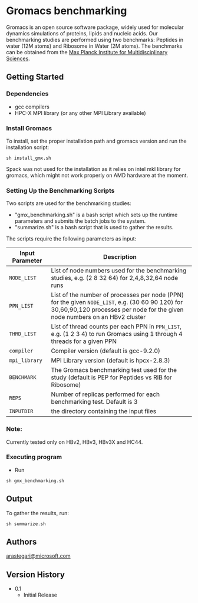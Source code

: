 # Gromacs benchmarking

Gromacs is an open source software package, widely used for molecular dynamics simulations of proteins, lipids and nucleic acids. Our benchmarking studies are performed using two benchmarks: Peptides in water (12M atoms) and Ribosome in Water (2M atoms). The benchmarks can be obtained from the [Max Planck Institute for Multidisciplinary Sciences](https://www.mpinat.mpg.de/grubmueller/bench). 

## Getting Started

### Dependencies

* gcc compilers
* HPC-X MPI library (or any other MPI Library available)

### Install Gromacs
To install, set the proper installation path and gromacs version and run the installation script:

```
sh install_gmx.sh
```

Spack was not used for the installation as it relies on intel mkl library for gromacs, which might not work properly on AMD hardware at the moment. 


### Setting Up the Benchmarking Scripts

Two scripts are used for the benchmarking studies: 
* "gmx_benchmarking.sh" is a bash script which sets up the runtime parameters and submits the batch jobs to the system. 
* "summarize.sh" is a bash script that is used to gather the results.

The scripts require the following parameters as input:

| Input Parameter |	Description |
| ---------- | -------- |
| `NODE_LIST`	| List of node numbers used for the benchmarking studies, e.g. (2 8 32 64) for 2,4,8,32,64 node runs |
| `PPN_LIST`	| List of the number of processes per node (PPN) for the given `NODE_LIST`, e.g. (30 60 90 120) for 30,60,90,120 processes per node for the given node numbers on an HBv2 cluster |
| `THRD_LIST`   | List of thread counts per each PPN in `PPN_LIST`, e.g. (1 2 3 4) to run Gromacs using 1 through 4 threads for a given PPN |
| `compiler`	| Compiler version (default is gcc-9.2.0) |
| `mpi_library`	| MPI Library version (default is hpcx-2.8.3) |
| `BENCHMARK`   | The Gromacs benchmarking test used for the study (default is PEP for Peptides vs RIB for Ribosome) |
| `REPS`    | Number of replicas performed for each benchmarking test. Default is 3|
| `INPUTDIR` | the directory containing the input files

### Note:
Currently tested only on HBv2, HBv3, HBv3X and HC44.

### Executing program

* Run
```
sh gmx_benchmarking.sh
```

## Output

To gather the results, run:
```
sh summarize.sh
```


## Authors

arastegari@microsoft.com 


## Version History

* 0.1
    * Initial Release

